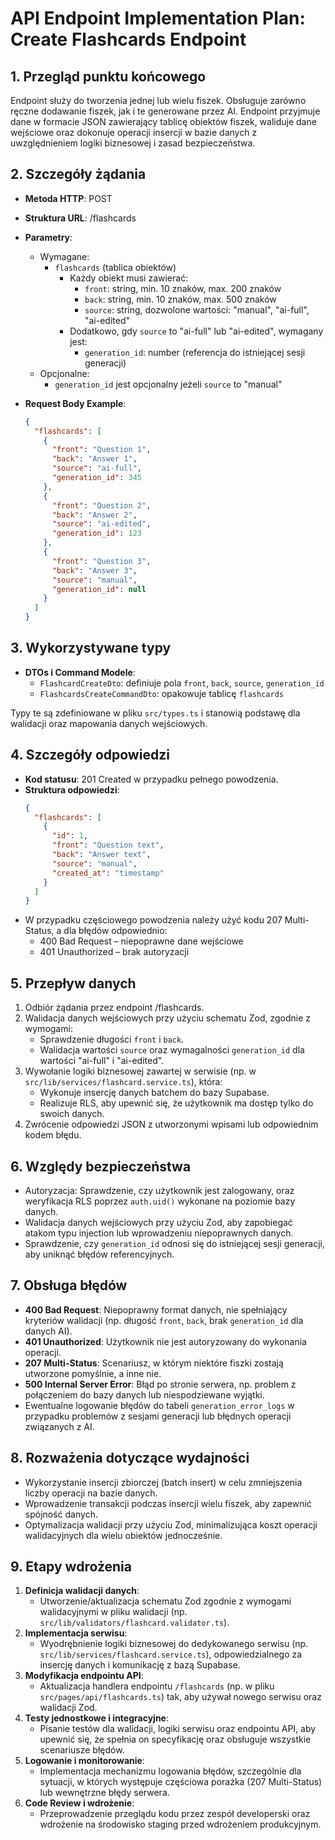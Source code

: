 # API Endpoint Implementation Plan: Create Flashcards Endpoint

## 1. Przegląd punktu końcowego
Endpoint służy do tworzenia jednej lub wielu fiszek. Obsługuje zarówno ręczne dodawanie fiszek, jak i te generowane przez AI. Endpoint przyjmuje dane w formacie JSON zawierający tablicę obiektów fiszek, waliduje dane wejściowe oraz dokonuje operacji insercji w bazie danych z uwzględnieniem logiki biznesowej i zasad bezpieczeństwa.

## 2. Szczegóły żądania
- **Metoda HTTP**: POST
- **Struktura URL**: /flashcards
- **Parametry**:
  - Wymagane: 
    - `flashcards` (tablica obiektów)
      - Każdy obiekt musi zawierać:
        - `front`: string, min. 10 znaków, max. 200 znaków
        - `back`: string, min. 10 znaków, max. 500 znaków
        - `source`: string, dozwolone wartości: "manual", "ai-full", "ai-edited"
      - Dodatkowo, gdy `source` to "ai-full" lub "ai-edited", wymagany jest:
        - `generation_id`: number (referencja do istniejącej sesji generacji)
  - Opcjonalne: 
    - `generation_id` jest opcjonalny jeżeli `source` to "manual"

- **Request Body Example**:
  ```json
  {
    "flashcards": [
      {
        "front": "Question 1",
        "back": "Answer 1",
        "source": "ai-full",
        "generation_id": 345
      },
      {
        "front": "Question 2",
        "back": "Answer 2",
        "source": "ai-edited",
        "generation_id": 123
      },
      {
        "front": "Question 3",
        "back": "Answer 3",
        "source": "manual",
        "generation_id": null
      }
    ]
  }
  ```

## 3. Wykorzystywane typy
- **DTOs i Command Modele**:
  - `FlashcardCreateDto`: definiuje pola `front`, `back`, `source`, `generation_id`
  - `FlashcardsCreateCommandDto`: opakowuje tablicę `flashcards`
  
Typy te są zdefiniowane w pliku `src/types.ts` i stanowią podstawę dla walidacji oraz mapowania danych wejściowych.

## 4. Szczegóły odpowiedzi
- **Kod statusu**: 201 Created w przypadku pełnego powodzenia.
- **Struktura odpowiedzi**:
  ```json
  {
    "flashcards": [
      {
        "id": 1,
        "front": "Question text",
        "back": "Answer text",
        "source": "manual",
        "created_at": "timestamp"
      }
    ]
  }
  ```
- W przypadku częściowego powodzenia należy użyć kodu 207 Multi-Status, a dla błędów odpowiednio:
  - 400 Bad Request – niepoprawne dane wejściowe
  - 401 Unauthorized – brak autoryzacji

## 5. Przepływ danych
1. Odbiór żądania przez endpoint /flashcards.
2. Walidacja danych wejściowych przy użyciu schematu Zod, zgodnie z wymogami:
   - Sprawdzenie długości `front` i `back`.
   - Walidacja wartości `source` oraz wymagalności `generation_id` dla wartości "ai-full" i "ai-edited".
3. Wywołanie logiki biznesowej zawartej w serwisie (np. w `src/lib/services/flashcard.service.ts`), która:
   - Wykonuje insercję danych batchem do bazy Supabase.
   - Realizuje RLS, aby upewnić się, że użytkownik ma dostęp tylko do swoich danych.
4. Zwrócenie odpowiedzi JSON z utworzonymi wpisami lub odpowiednim kodem błędu.

## 6. Względy bezpieczeństwa
- Autoryzacja: Sprawdzenie, czy użytkownik jest zalogowany, oraz weryfikacja RLS poprzez `auth.uid()` wykonane na poziomie bazy danych.
- Walidacja danych wejściowych przy użyciu Zod, aby zapobiegać atakom typu injection lub wprowadzeniu niepoprawnych danych.
- Sprawdzenie, czy `generation_id` odnosi się do istniejącej sesji generacji, aby uniknąć błędów referencyjnych.

## 7. Obsługa błędów
- **400 Bad Request**: Niepoprawny format danych, nie spełniający kryteriów walidacji (np. długość `front`, `back`, brak `generation_id` dla danych AI).
- **401 Unauthorized**: Użytkownik nie jest autoryzowany do wykonania operacji.
- **207 Multi-Status**: Scenariusz, w którym niektóre fiszki zostają utworzone pomyślnie, a inne nie.
- **500 Internal Server Error**: Błąd po stronie serwera, np. problem z połączeniem do bazy danych lub niespodziewane wyjątki.
- Ewentualne logowanie błędów do tabeli `generation_error_logs` w przypadku problemów z sesjami generacji lub błędnych operacji związanych z AI.

## 8. Rozważenia dotyczące wydajności
- Wykorzystanie insercji zbiorczej (batch insert) w celu zmniejszenia liczby operacji na bazie danych.
- Wprowadzenie transakcji podczas insercji wielu fiszek, aby zapewnić spójność danych.
- Optymalizacja walidacji przy użyciu Zod, minimalizująca koszt operacji walidacyjnych dla wielu obiektów jednocześnie.

## 9. Etapy wdrożenia
1. **Definicja walidacji danych**:
   - Utworzenie/aktualizacja schematu Zod zgodnie z wymogami walidacyjnymi w pliku walidacji (np. `src/lib/validators/flashcard.validator.ts`).
2. **Implementacja serwisu**:
   - Wyodrębnienie logiki biznesowej do dedykowanego serwisu (np. `src/lib/services/flashcard.service.ts`), odpowiedzialnego za insercję danych i komunikację z bazą Supabase.
3. **Modyfikacja endpointu API**:
   - Aktualizacja handlera endpointu `/flashcards` (np. w pliku `src/pages/api/flashcards.ts`) tak, aby używał nowego serwisu oraz walidacji Zod.
4. **Testy jednostkowe i integracyjne**:
   - Pisanie testów dla walidacji, logiki serwisu oraz endpointu API, aby upewnić się, że spełnia on specyfikację oraz obsługuje wszystkie scenariusze błędów.
5. **Logowanie i monitorowanie**:
   - Implementacja mechanizmu logowania błędów, szczególnie dla sytuacji, w których występuje częściowa porażka (207 Multi-Status) lub wewnętrzne błędy serwera.
6. **Code Review i wdrożenie**:
   - Przeprowadzenie przeglądu kodu przez zespół developerski oraz wdrożenie na środowisko staging przed wdrożeniem produkcyjnym.